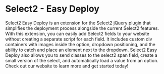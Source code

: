 # Select2 - Easy Deploy
Select2 Easy Deploy is an extension for the Select2 jQuery plugin that simplifies the deployment process alongside the current Select2 features. With this extension, you can easily add Select2 fields to your website without creating a separate script for each field. It includes custom div containers with images inside the option, dropdown positioning, and the ability to catch and place an element next to the dropdown. Select2 Easy Deploy also allows you to send classes to the select2 span field, create a small version of the select, and automatically load a value from an option. Check out our website to learn more and get started today!